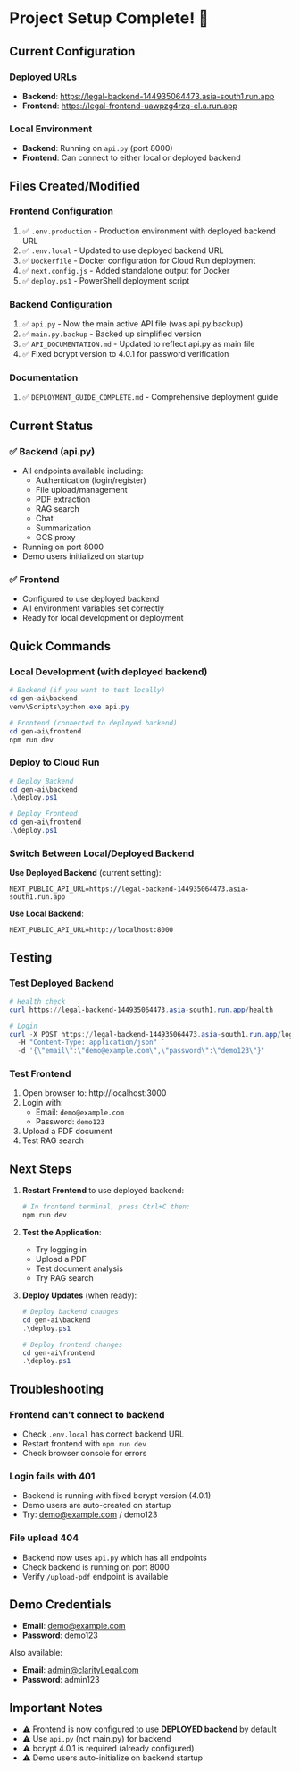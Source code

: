 # Project Setup Complete! 🎉

## Current Configuration

### Deployed URLs
- **Backend**: https://legal-backend-144935064473.asia-south1.run.app
- **Frontend**: https://legal-frontend-uawpzg4rzq-el.a.run.app

### Local Environment
- **Backend**: Running on `api.py` (port 8000)
- **Frontend**: Can connect to either local or deployed backend

## Files Created/Modified

### Frontend Configuration
1. ✅ `.env.production` - Production environment with deployed backend URL
2. ✅ `.env.local` - Updated to use deployed backend URL
3. ✅ `Dockerfile` - Docker configuration for Cloud Run deployment
4. ✅ `next.config.js` - Added standalone output for Docker
5. ✅ `deploy.ps1` - PowerShell deployment script

### Backend Configuration
1. ✅ `api.py` - Now the main active API file (was api.py.backup)
2. ✅ `main.py.backup` - Backed up simplified version
3. ✅ `API_DOCUMENTATION.md` - Updated to reflect api.py as main file
4. ✅ Fixed bcrypt version to 4.0.1 for password verification

### Documentation
1. ✅ `DEPLOYMENT_GUIDE_COMPLETE.md` - Comprehensive deployment guide

## Current Status

### ✅ Backend (api.py)
- All endpoints available including:
  - Authentication (login/register)
  - File upload/management
  - PDF extraction
  - RAG search
  - Chat
  - Summarization
  - GCS proxy
- Running on port 8000
- Demo users initialized on startup

### ✅ Frontend
- Configured to use deployed backend
- All environment variables set correctly
- Ready for local development or deployment

## Quick Commands

### Local Development (with deployed backend)
```powershell
# Backend (if you want to test locally)
cd gen-ai\backend
venv\Scripts\python.exe api.py

# Frontend (connected to deployed backend)
cd gen-ai\frontend
npm run dev
```

### Deploy to Cloud Run
```powershell
# Deploy Backend
cd gen-ai\backend
.\deploy.ps1

# Deploy Frontend
cd gen-ai\frontend
.\deploy.ps1
```

### Switch Between Local/Deployed Backend

**Use Deployed Backend** (current setting):
```
NEXT_PUBLIC_API_URL=https://legal-backend-144935064473.asia-south1.run.app
```

**Use Local Backend**:
```
NEXT_PUBLIC_API_URL=http://localhost:8000
```

## Testing

### Test Deployed Backend
```powershell
# Health check
curl https://legal-backend-144935064473.asia-south1.run.app/health

# Login
curl -X POST https://legal-backend-144935064473.asia-south1.run.app/login `
  -H "Content-Type: application/json" `
  -d '{\"email\":\"demo@example.com\",\"password\":\"demo123\"}'
```

### Test Frontend
1. Open browser to: http://localhost:3000
2. Login with:
   - Email: `demo@example.com`
   - Password: `demo123`
3. Upload a PDF document
4. Test RAG search

## Next Steps

1. **Restart Frontend** to use deployed backend:
   ```powershell
   # In frontend terminal, press Ctrl+C then:
   npm run dev
   ```

2. **Test the Application**:
   - Try logging in
   - Upload a PDF
   - Test document analysis
   - Try RAG search

3. **Deploy Updates** (when ready):
   ```powershell
   # Deploy backend changes
   cd gen-ai\backend
   .\deploy.ps1

   # Deploy frontend changes
   cd gen-ai\frontend
   .\deploy.ps1
   ```

## Troubleshooting

### Frontend can't connect to backend
- Check `.env.local` has correct backend URL
- Restart frontend with `npm run dev`
- Check browser console for errors

### Login fails with 401
- Backend is running with fixed bcrypt version (4.0.1)
- Demo users are auto-created on startup
- Try: demo@example.com / demo123

### File upload 404
- Backend now uses `api.py` which has all endpoints
- Check backend is running on port 8000
- Verify `/upload-pdf` endpoint is available

## Demo Credentials

- **Email**: demo@example.com
- **Password**: demo123

Also available:
- **Email**: admin@clarityLegal.com
- **Password**: admin123

## Important Notes

- ⚠️ Frontend is now configured to use **DEPLOYED backend** by default
- ⚠️ Use `api.py` (not main.py) for backend
- ⚠️ bcrypt 4.0.1 is required (already configured)
- ⚠️ Demo users auto-initialize on backend startup
